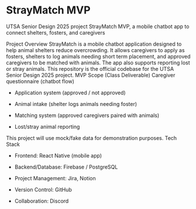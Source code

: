 # StrayMatch MVP
UTSA Senior Design 2025 project StrayMatch MVP, a mobile chatbot app to connect shelters, fosters, and caregivers

Project Overview
StrayMatch is a mobile chatbot application designed to help animal shelters reduce overcrowding. It allows caregivers to apply as fosters, shelters to log animals needing short term placement, and approved caregivers to be matched with animals. The app also supports reporting lost or stray animals.
This repository is the official codebase for the UTSA Senior Design 2025 project.
MVP Scope (Class Deliverable)
Caregiver questionnaire (chatbot flow)


- Application system (approved / not approved)

- Animal intake (shelter logs animals needing foster)

- Matching system (approved caregivers paired with animals)
   
- Lost/stray animal reporting


This project will use mock/fake data for demonstration purposes.
Tech Stack
- Frontend: React Native (mobile app)

- Backend/Database: Firebase / PostgreSQL

- Project Management: Jira, Notion

- Version Control: GitHub

- Collaboration: Discord

